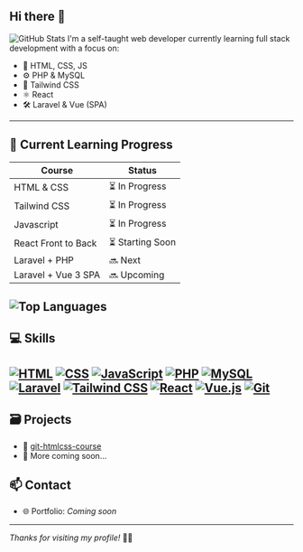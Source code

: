 ## Hi there 👋
![GitHub Stats](https://github-readme-stats.vercel.app/api?username=mjaaaa24&show_icons=true&theme=dracula)
I'm a self-taught web developer currently learning full stack development with a focus on:

- 📄 HTML, CSS, JS
- ⚙️ PHP & MySQL
- 🎨 Tailwind CSS
- ⚛️ React
- 🛠️ Laravel & Vue (SPA)


---

## 🌱 Current Learning Progress

| Course | Status |
|--------|--------|
| HTML & CSS | ⏳ In Progress |
| Tailwind CSS | ⏳ In Progress |
| Javascript | ⏳ In Progress |
| React Front to Back | ⏳ Starting Soon |
| Laravel + PHP | 🔜 Next |
| Laravel + Vue 3 SPA | 🔜 Upcoming |

![Top Languages](https://github-readme-stats.vercel.app/api/top-langs/?username=mjaaaa24&layout=compact&theme=dracula)
---
## 💻 Skills

[![HTML](https://img.shields.io/badge/HTML5-E34F26?style=flat&logo=html5&logoColor=white)](https://developer.mozilla.org/en-US/docs/Web/HTML)
[![CSS](https://img.shields.io/badge/CSS3-1572B6?style=flat&logo=css3&logoColor=white)](https://developer.mozilla.org/en-US/docs/Web/CSS)
[![JavaScript](https://img.shields.io/badge/JavaScript-F7DF1E?style=flat&logo=javascript&logoColor=black)](https://developer.mozilla.org/en-US/docs/Web/JavaScript)
[![PHP](https://img.shields.io/badge/PHP-777BB4?style=flat&logo=php&logoColor=white)](https://www.php.net/docs.php)
[![MySQL](https://img.shields.io/badge/MySQL-4479A1?style=flat&logo=mysql&logoColor=white)](https://dev.mysql.com/doc/)
[![Laravel](https://img.shields.io/badge/Laravel-FB503B?style=flat&logo=laravel&logoColor=white)](https://laravel.com/docs)
[![Tailwind CSS](https://img.shields.io/badge/TailwindCSS-38B2AC?style=flat&logo=tailwind-css&logoColor=white)](https://tailwindcss.com/docs)
[![React](https://img.shields.io/badge/React-61DAFB?style=flat&logo=react&logoColor=black)](https://react.dev/learn)
[![Vue.js](https://img.shields.io/badge/Vue.js-4FC08D?style=flat&logo=vue.js&logoColor=white)](https://vuejs.org/guide/introduction.html)
[![Git](https://img.shields.io/badge/Git-F05032?style=flat&logo=git&logoColor=white)](https://git-scm.com/doc)
---

## 🗃️ Projects

- 🔗 [git-htmlcss-course](https://github.com/mjaaaa24/git-htmlcss-course)
- 🔗 More coming soon...


## 📫 Contact

- 🌐 Portfolio: *Coming soon*

---

_Thanks for visiting my profile!_ 👨‍💻

